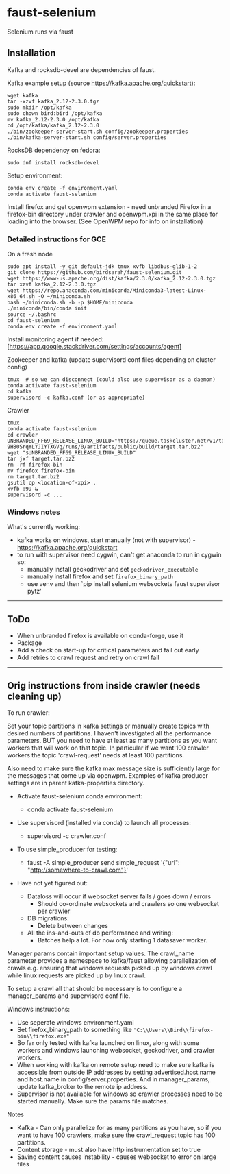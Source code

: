 # faust-selenium
Selenium runs via faust

## Installation

Kafka and rocksdb-devel are dependencies of faust.

Kafka example setup (source https://kafka.apache.org/quickstart):

    wget kafka
    tar -xzvf kafka_2.12-2.3.0.tgz
    sudo mkdir /opt/kafka
    sudo chown bird:bird /opt/kafka
    mv kafka_2.12-2.3.0 /opt/kafka
    cd /opt/kafka/kafka_2.12-2.3.0
    ./bin/zookeeper-server-start.sh config/zookeeper.properties
    ./bin/kafka-server-start.sh config/server.properties

RocksDB dependency on fedora:

    sudo dnf install rocksdb-devel

Setup environment:

    conda env create -f environment.yaml
    conda activate faust-selenium

Install firefox and get openwpm extension - need unbranded Firefox in a 
firefox-bin directory under crawler and openwpm.xpi in the same place for
loading into the browser. (See OpenWPM repo for info on installation)

### Detailed instructions for GCE 

On a fresh node

    sudo apt install -y git default-jdk tmux xvfb libdbus-glib-1-2
    git clone https://github.com/birdsarah/faust-selenium.git
    wget https://www-us.apache.org/dist/kafka/2.3.0/kafka_2.12-2.3.0.tgz
    tar xzvf kafka_2.12-2.3.0.tgz
    wget https://repo.anaconda.com/miniconda/Miniconda3-latest-Linux-x86_64.sh -O ~/miniconda.sh
    bash ~/miniconda.sh -b -p $HOME/miniconda
    ./miniconda/bin/conda init
    source ~/.bashrc
    cd faust-selenium
    conda env create -f environment.yaml

Install monitoring agent if needed: [https://app.google.stackdriver.com/settings/accounts/agent]

Zookeeper and kafka (update supervisord conf files depending on cluster config)

    tmux  # so we can disconnect (could also use supervisor as a daemon)
    conda activate faust-selenium
    cd kafka
    supervisord -c kafka.conf (or as appropriate)

Crawler

    tmux
    conda activate faust-selenium
    cd crawler
    UNBRANDED_FF69_RELEASE_LINUX_BUILD="https://queue.taskcluster.net/v1/task/TSw-9H80SrqYLYJIYTXGVg/runs/0/artifacts/public/build/target.tar.bz2"
    wget "$UNBRANDED_FF69_RELEASE_LINUX_BUILD"
    tar jxf target.tar.bz2
    rm -rf firefox-bin
    mv firefox firefox-bin
    rm target.tar.bz2
    gsutil cp <location-of-xpi> .
    xvfb :99 &
    supervisord -c ...


### Windows notes

What's currently working:
* kafka works on windows, start manually (not with supervisor) - https://kafka.apache.org/quickstart
* to run with supervisor need cygwin, can't get anaconda to run in cygwin so:
  * manually install geckodriver and set `geckodriver_executable`
  * manually install firefox and set `firefox_binary_path`
  * use venv and then `pip install selenium websockets faust supervisor pytz'


---

## ToDo

* When unbranded firefox is available on conda-forge, use it
* Package
* Add a check on start-up for critical parameters and fail out early
* Add retries to crawl request and retry on crawl fail


---

## Orig instructions from inside crawler (needs cleaning up)

To run crawler:

Set your topic partitions in kafka settings or manually create topics with
desired numbers of partitions. I haven't investigated all the performance
parameters. BUT you need to have at least as many partitions as you want
workers that will work on that topic. In particular if we want 100 crawler
workers the topic 'crawl-request' needs at least 100 partitions.

Also need to make sure the kafka max message size is sufficiently large for the
messages that come up via openwpm. Examples of kafka producer settings are in
parent kafka-properties directory.

* Activate faust-selenium conda environment:
  * conda activate faust-selenium

* Use supervisord (installed via conda) to launch all processes:
  * supervisord -c crawler.conf

* To use simple_producer for testing:
  * faust -A simple_producer send simple_request '{"url": "http://somewhere-to-crawl.com"}'

* Have not yet figured out:
  * Dataloss will occur if websocket server fails / goes down / errors
    * Should co-ordinate websockets and crawlers so one websocket per crawler
  * DB migrations:
    * Delete between changes
  * All the ins-and-outs of db performance and writing:
    * Batches help a lot. For now only starting 1 datasaver worker.

Manager params contain important setup values. The crawl_name parameter
provides a namespace to kafka/faust allowing parallelization of crawls e.g.
ensuring that windows requests picked up by windows crawl while linux requests
are picked up by linux crawl.

To setup a crawl all that should be necessary is to configure a manager_params
and supervisord conf file.

Windows instructions:
* Use seperate windows environment.yaml
* Set firefox_binary_path to something like `"C:\\Users\\Bird\\firefox-bin\\firefox.exe"`
* So far only tested with kafka launched on linux, along with some workers and windows launching websocket, geckodriver, and crawler workers.
* When working with kafka on remote setup need to make sure kafka is accessible from outside IP addresses by setting advertised.host.name and host.name in config/server.properties. And in manager_params, update kafka_broker to the remote ip address.
* Supervisor is not available for windows so crawler processes need to be
    started manually. Make sure the params file matches.

Notes
* Kafka - Can only parallelize for as many partitions as you have, so if you want to have 100 crawlers, make sure the crawl_request topic has 100 partitions.
* Content storage - must also have http instrumentation set to true
* Saving content causes instability - causes websocket to error on large files


